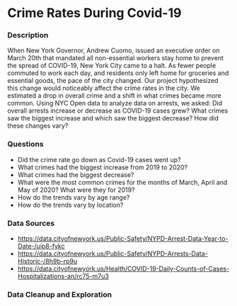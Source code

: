# Crime Rates During Covid-19

### Description
When New York Governor, Andrew Cuomo, issued an executive order on March 20th that mandated all non-essential workers stay home to prevent the spread of COVID-19, New York City came to a halt. As fewer people commuted to work each day, and residents only left home for groceries and essential goods, the pace of the city changed. 
Our project hypothesized this change would noticeably affect the crime rates in the city. 
We estimated a drop in overall crime and a shift in what crimes became more common. Using NYC Open data to analyze data on arrests, we asked: 
Did overall arrests increase or decrease as COVID-19 cases grew? 
What crimes saw the biggest increase and which saw the biggest decrease?
How did these changes vary? 

### Questions
* Did the crime rate go down as Covid-19 cases went up?
* What crimes had the biggest increase from 2019 to 2020? 
* What crimes had the biggest decrease?
* What were the most common crimes for the months of March, April and May of 2020? What were they for 2019?
* How do the trends vary by age range?
* How do the trends vary by location?

### Data Sources 
* https://data.cityofnewyork.us/Public-Safety/NYPD-Arrest-Data-Year-to-Date-/uip8-fykc
* https://data.cityofnewyork.us/Public-Safety/NYPD-Arrests-Data-Historic-/8h9b-rp9u
* https://data.cityofnewyork.us/Health/COVID-19-Daily-Counts-of-Cases-Hospitalizations-an/rc75-m7u3

### Data Cleanup and Exploration




